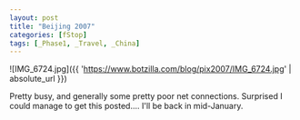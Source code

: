 ```yaml
---
layout: post
title: "Beijing 2007"
categories: [fStop]
tags: [_Phase1, _Travel, _China]
---
```



![IMG_6724.jpg]({{ 'https://www.botzilla.com/blog/pix2007/IMG_6724.jpg' | absolute_url }})


Pretty busy, and generally some pretty poor net connections. Surprised I could manage to get this posted.... I'll be back in mid-January.
